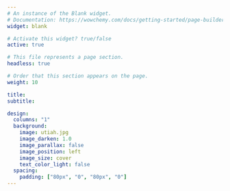 ```yaml
---
# An instance of the Blank widget.
# Documentation: https://wowchemy.com/docs/getting-started/page-builder/
widget: blank

# Activate this widget? true/false
active: true

# This file represents a page section.
headless: true

# Order that this section appears on the page.
weight: 10

title:
subtitle:

design:
  columns: "1"
  background:
    image: utiah.jpg
    image_darken: 1.0
    image_parallax: false
    image_position: left
    image_size: cover
    text_color_light: false
  spacing:
    padding: ["80px", "0", "80px", "0"]
---
```


<p  id="left"><p style="color:white; font-size:40px; padding: 0px 0px 0px 0px"><u> <br> </u></p></p>
<br>











